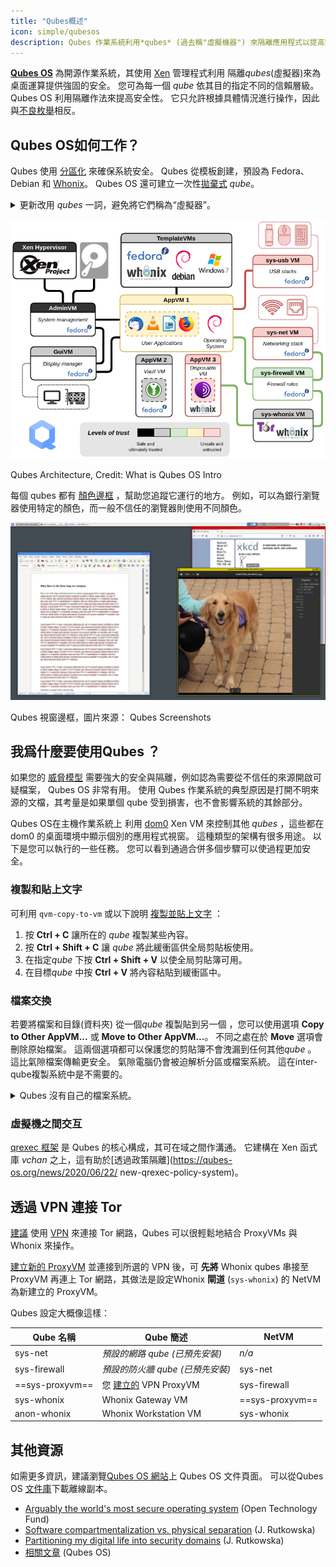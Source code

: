```yaml
---
title: "Qubes概述"
icon: simple/qubesos
description: Qubes 作業系統利用*qubes* (過去稱"虛擬機器") 來隔離應用程式以提高安全性。
---
```


[**Qubes OS**](../desktop.md#qubes-os) 為開源作業系統，其使用 [Xen](https://en.wikipedia.org/wiki/Xen) 管理程式利用 隔離*qubes*(虛擬器)來為桌面運算提供強固的安全。 您可為每一個 *qube* 依其目的指定不同的信賴層級。 Qubes OS 利用隔離作法來提高安全性。 它只允許根據具體情況進行操作，因此與[不良枚舉](https://ranum.com/security/computer_security/editorials/dumb)相反。

## Qubes OS如何工作？

Qubes 使用 [分區化](https://qubes-os.org/intro) 來確保系統安全。 Qubes 從模板創建，預設為 Fedora、Debian 和 [Whonix](../desktop.md#whonix)。 Qubes OS 還可建立一次性[拋棄式](https://qubes-os.org/doc/how-to-use-disposables) *qube*。

<details class="note" markdown>
<summary>更新改用 <em>qubes</em> 一詞，避免將它們稱為“虛擬器”。</summary>

由於“appVM”一辭更改為“qube”，此處和 Qubes OS 文檔中的一些資訊可能在語言上產生衝突。 Qube 不是完整的虛擬器，但有與 VM 類似的功能。

</details>

![Qubes架構](../assets/img/qubes/qubes-trust-level-architecture.png)
<figcaption>Qubes Architecture, Credit: What is Qubes OS Intro</figcaption>

每個 qubes 都有 [顏色邊框](https://qubes-os.org/screenshots) ，幫助您追蹤它運行的地方。 例如，可以為銀行瀏覽器使用特定的顏色，而一般不信任的瀏覽器則使用不同顏色。

![顏色邊框](../assets/img/qubes/r4.0-xfce-three-domains-at-work.png)
<figcaption>Qubes 視窗邊框，圖片來源： Qubes Screenshots</figcaption>

## 我爲什麼要使用Qubes ？

如果您的 [威脅模型](../basics/threat-modeling.md) 需要強大的安全與隔離，例如認為需要從不信任的來源開啟可疑檔案， Qubes OS 非常有用。 使用 Qubes 作業系統的典型原因是打開不明來源的文檔，其考量是如果單個 qube 受到損害，也不會影響系統的其餘部分。

Qubes OS在主機作業系統上 利用 [dom0](https://wiki.xenproject.org/wiki/Dom0) Xen VM 來控制其他 *qubes* ，這些都在 dom0 的桌面環境中顯示個別的應用程式視窗。 這種類型的架構有很多用途。 以下是您可以執行的一些任務。 您可以看到通過合併多個步驟可以使過程更加安全。

### 複製和貼上文字

可利用 `qvm-copy-to-vm` 或以下說明 [複製並貼上文字](https://qubes-os.org/doc/how-to-copy-and-paste-text) ：

1. 按 **Ctrl + C** 讓所在的 *qube* 複製某些內容。
2. 按 **Ctrl + Shift + C** 讓 *qube* 將此緩衝區供全局剪貼板使用。
3. 在指定*qube* 下按 **Ctrl + Shift + V** 以使全局剪貼簿可用。
4. 在目標*qube* 中按 **Ctrl + V** 將內容粘貼到緩衝區中。

### 檔案交換

若要將檔案和目錄(資料夾) 從一個*qube* 複製貼到另一個 ，您可以使用選項 **Copy to Other AppVM...** 或 **Move to Other AppVM...**。 不同之處在於 **Move** 選項會刪除原始檔案。 這兩個選項都可以保護您的剪貼簿不會洩漏到任何其他*qube* 。 這比氣隙檔案傳輸更安全。 氣隙電腦仍會被迫解析分區或檔案系統。 這在inter-qube複製系統中是不需要的。

<details class="note" markdown>
<summary>Qubes 沒有自己的檔案系統。</summary>

可在 *qubes*之間[複製和移動檔案](https://qubes-os.org/doc/how-to-copy-and-move-files)。 當這樣做時，不會立即進行更改，並且在發生事故時可以輕鬆撤消。 運行*qube* 時，它沒有持久檔案系統。 您可以創建和刪除檔案，但這些更改是暫時的。

</details>

### 虛擬機之間交互

[qrexec 框架](https://qubes-os.org/doc/qrexec) 是 Qubes 的核心構成，其可在域之間作溝通。 它建構在 Xen 函式庫 *vchan* 之上，這有助於[透過政策隔離](https://qubes-os.org/news/2020/06/22/ new-qrexec-policy-system)。

## 透過 VPN 連接 Tor

[建議](../advanced/tor-overview.md) 使用 [VPN](../vpn.md) 來連接 Tor 網路，Qubes 可以很輕鬆地結合 ProxyVMs 與 Whonix 來操作。

[建立新的 ProxyVM](https://forum.qubes-os.org/t/configuring-a-proxyvm-vpn-gateway/19061) 並連接到所選的 VPN 後，可 **先將** Whonix qubes 串接至 ProxyVM 再連上 Tor 網路，其做法是設定Whonix **閘道** (`sys-whonix`) 的 NetVM 為新建立的 ProxyVM。

Qubes 設定大概像這樣：

| Qube 名稱         | Qube 簡述                                                                                   | NetVM           |
| --------------- | ----------------------------------------------------------------------------------------- | --------------- |
| sys-net         | *預設的網路 qube (已預先安裝)*                                                                      | *n/a*           |
| sys-firewall    | *預設的防火牆 qube (已預先安裝)*                                                                     | sys-net         |
| ==sys-proxyvm== | 您 [建立的](https://forum.qubes-os.org/t/configuring-a-proxyvm-vpn-gateway/19061) VPN ProxyVM | sys-firewall    |
| sys-whonix      | Whonix Gateway VM                                                                         | ==sys-proxyvm== |
| anon-whonix     | Whonix Workstation VM                                                                     | sys-whonix      |

## 其他資源

如需更多資訊，建議瀏覽[Qubes OS 網站](https://qubes-os.org/doc)上 Qubes OS 文件頁面。 可以從Qubes OS [文件庫](https://github.com/QubesOS/qubes-doc)下載離線副本。

- [Arguably the world's most secure operating system](https://opentech.fund/news/qubes-os-arguably-the-worlds-most-secure-operating-system-motherboard) (Open Technology Fund)
- [Software compartmentalization vs. physical separation](https://invisiblethingslab.com/resources/2014/Software_compartmentalization_vs_physical_separation.pdf) (J. Rutkowska)
- [Partitioning my digital life into security domains](https://blog.invisiblethings.org/2011/03/13/partitioning-my-digital-life-into.html) (J. Rutkowska)
- [相關文章](https://qubes-os.org/news/categories/#articles) (Qubes OS)
